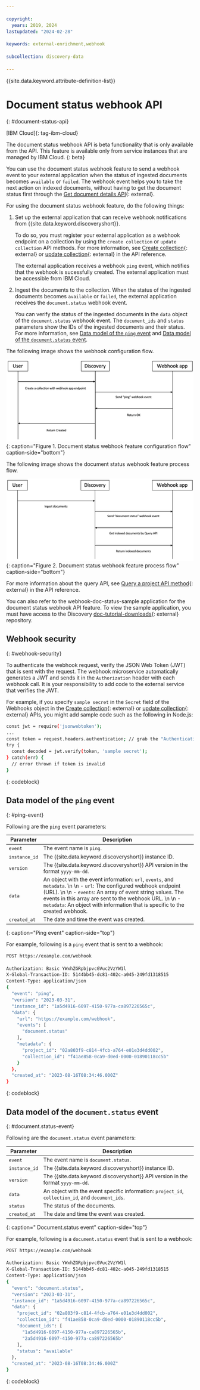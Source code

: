 ```yaml
---

copyright:
  years: 2019, 2024
lastupdated: "2024-02-28"

keywords: external-enrichment,webhook

subcollection: discovery-data

---
```


{{site.data.keyword.attribute-definition-list}}

# Document status webhook API
{: #document-status-api}

[IBM Cloud]{: tag-ibm-cloud}

The document status webhook API is beta functionality that is only available from the API. This feature is available only from service instances that are managed by IBM Cloud.
{: beta}

You can use the document status webhook feature to send a webhook event to your external application when the status of ingested documents becomes `available` or `failed`. The webhook event helps you to take the next action on indexed documents, without having to get the document status first through the [Get document details API](https://{DomainName}/apidocs/discovery-data#getdocument){: external}.

For using the document status webhook feature, do the following things:

1.  Set up the external application that can receive webhook notifications from {{site.data.keyword.discoveryshort}}.

    To do so, you must register your external application as a webhook endpoint on a collection by using the `create collection` or `update collection` API methods. For more information, see [Create collection](https://{DomainName}/apidocs/discovery-data#createcollection){: external} or [update collection](https://{DomainName}/apidocs/discovery-data#updatecollection){: external} in the API reference.
    
    The external application receives a webhook `ping` event, which notifies that the webhook is sucessfully created. The external application must be accessible from IBM Cloud.

1.  Ingest the documents to the collection. When the status of the ingested documents becomes `available` or `failed`, the external application receives the `document.status`  webhook event.

    You can verify the status of the ingested documents in the `data` object of the `document.status` webhook event. The `document_ids` and `status` parameters show the IDs of the ingested documents and their status. For more information, see [Data model of the `ping` event](#ping-event) and [Data model of the `document.status` event](#ocument.status-event).

The following image shows the webhook configuration flow.

![Shows the document status webhook feature configuration flow](images/webhook-conf-flow.png){: caption="Figure 1. Document status webhook feature configuration flow" caption-side="bottom"}

The following image shows the document status webhook feature process flow.

![Shows the document status webhook feature process flow](images/webhook-process-flow.png){: caption="Figure 2. Document status webhook feature process flow" caption-side="bottom"}

For more information about the query API, see [Query a project API method](https://{DomainName}/apidocs/discovery-data#query){: external} in the API reference.

You can also refer to the webhook-doc-status-sample application for the document status webhook API feature. To view the sample application, you must have access to the Discovery [doc-tutorial-downloads](https://github.com/watson-developer-cloud/doc-tutorial-downloads/tree/master/discovery-data/webhook-doc-status-sample){: external} repository.

## Webhook security
{: #webhook-security}

To authenticate the webhook request, verify the JSON Web Token (JWT) that is sent with the request. The webhook microservice automatically generates a JWT and sends it in the `Authorization` header with each webhook call. It is your responsibility to add code to the external service that verifies the JWT.

For example, if you specify `sample secret` in the `Secret` field of the Webhooks object in the [Create collection](https://{DomainName}/apidocs/discovery-data#createcollection){: external} or [update collection](https://{DomainName}/apidocs/discovery-data#updatecollection){: external} APIs, you might add sample code such as the following in Node.js:

```sh
const jwt = require('jsonwebtoken');
...
const token = request.headers.authentication; // grab the "Authentication" header
try {
  const decoded = jwt.verify(token, 'sample secret');
} catch(err) {
  // error thrown if token is invalid
}
```
{: codeblock}

## Data model of the `ping` event
{: #ping-event}

Following are the `ping` event parameters:

| Parameter | Description |
|-----------|----------------------|
| `event` | The event name is `ping`. |
| `instance_id` | The {{site.data.keyword.discoveryshort}} instance ID. |
| `version` | The {{site.data.keyword.discoveryshort}} API version in the format `yyyy-mm-dd`. |
| `data` | An object with the event information: `url`, `events`, and `metadata`.  \n  \n  - `url`: The configured webhook endpoint (URL).  \n  \n  - `events`: An array of event string values. The events in this array are sent to the webhook URL.  \n  \n  - `metadata`: An object with information that is specific to the created webhook.|
| `created_at` | The date and time the event was created. |
{: caption="Ping event" caption-side="top"}

For example, following is a `ping` event that is sent to a webhook:

```sh
POST https://example.com/webhook

Authorization: Basic YWxhZGRpbjpvcGVuc2VzYW1l
X-Global-Transaction-ID: 5144bb45-dc81-402c-a045-249fd1318515
Content-Type: application/json
{
  "event": "ping",
  "version": "2023-03-31",
  "instance_id": "1a5d4916-6097-4150-977a-ca897226565c",
  "data": {
    "url": "https://example.com/webhook",
    "events": [
      "document.status"
    ],
    "metadata": {
      "project_id": "02a803f9-c814-4fcb-a764-e01e3d4dd002",
      "collection_id": "f41ae858-0ca9-d0ed-0000-01890118cc5b"
    }
  },
  "created_at": "2023-08-16T08:34:46.000Z"
}
```
{: codeblock}

## Data model of the `document.status` event
{: #document.status-event}

Following are the `document.status` event parameters:

| Parameter | Description |
|-----------|----------------------|
| `event` | The event name is `document.status`. |
| `instance_id` | The {{site.data.keyword.discoveryshort}} instance ID. |
| `version` | The {{site.data.keyword.discoveryshort}} API version in the format `yyyy-mm-dd`. |
| `data` | An object with the event specific information: `project_id`, `collection_id`, and `document_ids`. |
| `status` | The status of the documents. |
| `created_at` | The date and time the event was created. |
{: caption=" Document.status event" caption-side="top"}

For example, following is a `document.status` event that is sent to a webhook:

```sh
POST https://example.com/webhook

Authorization: Basic YWxhZGRpbjpvcGVuc2VzYW1l
X-Global-Transaction-ID: 5144bb45-dc81-402c-a045-249fd1318515
Content-Type: application/json
{ 
  "event": "document.status",
  "version": "2023-03-31",
  "instance_id": "1a5d4916-6097-4150-977a-ca897226565c",
  "data": {
    "project_id": "02a803f9-c814-4fcb-a764-e01e3d4dd002",
    "collection_id": "f41ae858-0ca9-d0ed-0000-01890118cc5b",
    "document_ids": [
      "1a5d4916-6097-4150-977a-ca897226565b",
      "2a5d4916-6097-4150-977a-ca897226565b"
    ],
    "status": "available"
  },
  "created_at": "2023-08-16T08:34:46.000Z"
}
```
{: codeblock}
